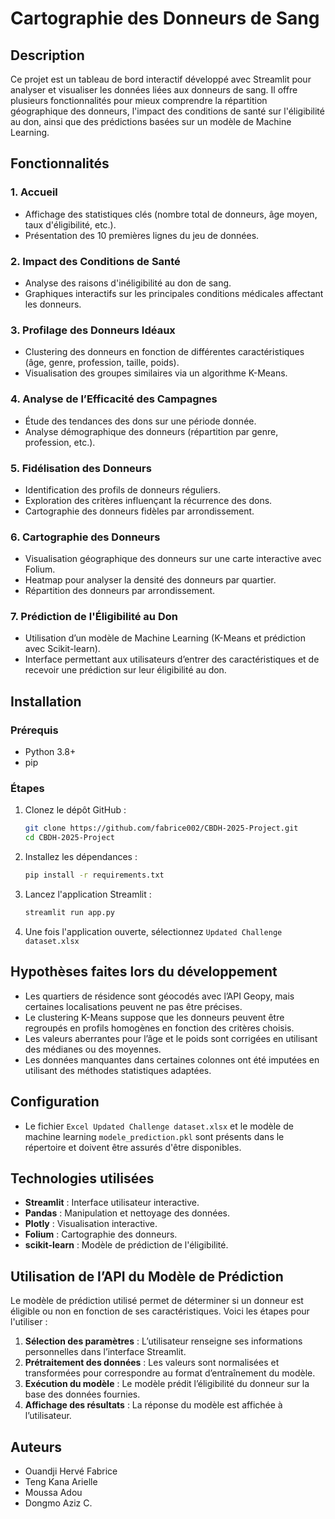 # Cartographie des Donneurs de Sang

## Description
Ce projet est un tableau de bord interactif développé avec Streamlit pour analyser et visualiser les données liées aux donneurs de sang. Il offre plusieurs fonctionnalités pour mieux comprendre la répartition géographique des donneurs, l'impact des conditions de santé sur l'éligibilité au don, ainsi que des prédictions basées sur un modèle de Machine Learning.

## Fonctionnalités
### 1. **Accueil**
- Affichage des statistiques clés (nombre total de donneurs, âge moyen, taux d'éligibilité, etc.).
- Présentation des 10 premières lignes du jeu de données.

### 2. **Impact des Conditions de Santé**
- Analyse des raisons d'inéligibilité au don de sang.
- Graphiques interactifs sur les principales conditions médicales affectant les donneurs.

### 3. **Profilage des Donneurs Idéaux**
- Clustering des donneurs en fonction de différentes caractéristiques (âge, genre, profession, taille, poids).
- Visualisation des groupes similaires via un algorithme K-Means.

### 4. **Analyse de l’Efficacité des Campagnes**
- Étude des tendances des dons sur une période donnée.
- Analyse démographique des donneurs (répartition par genre, profession, etc.).

### 5. **Fidélisation des Donneurs**
- Identification des profils de donneurs réguliers.
- Exploration des critères influençant la récurrence des dons.
- Cartographie des donneurs fidèles par arrondissement.

### 6. **Cartographie des Donneurs**
- Visualisation géographique des donneurs sur une carte interactive avec Folium.
- Heatmap pour analyser la densité des donneurs par quartier.
- Répartition des donneurs par arrondissement.

### 7. **Prédiction de l'Éligibilité au Don**
- Utilisation d’un modèle de Machine Learning (K-Means et prédiction avec Scikit-learn).
- Interface permettant aux utilisateurs d’entrer des caractéristiques et de recevoir une prédiction sur leur éligibilité au don.

## Installation
### Prérequis
- Python 3.8+
- pip

### Étapes
1. Clonez le dépôt GitHub :
   ```bash
   git clone https://github.com/fabrice002/CBDH-2025-Project.git
   cd CBDH-2025-Project
   ```
2. Installez les dépendances :
   ```bash
   pip install -r requirements.txt
   ```
3. Lancez l'application Streamlit :
   ```bash
   streamlit run app.py
   ```
4. Une fois l'application ouverte, sélectionnez `Updated Challenge dataset.xlsx`

## Hypothèses faites lors du développement
- Les quartiers de résidence sont géocodés avec l’API Geopy, mais certaines localisations peuvent ne pas être précises.
- Le clustering K-Means suppose que les donneurs peuvent être regroupés en profils homogènes en fonction des critères choisis.
- Les valeurs aberrantes pour l’âge et le poids sont corrigées en utilisant des médianes ou des moyennes.
- Les données manquantes dans certaines colonnes ont été imputées en utilisant des méthodes statistiques adaptées.


## Configuration
- Le fichier `Excel Updated Challenge dataset.xlsx` et le modèle de machine learning `modele_prediction.pkl` sont présents dans le répertoire et doivent être assurés d'être disponibles.

## Technologies utilisées
- **Streamlit** : Interface utilisateur interactive.
- **Pandas** : Manipulation et nettoyage des données.
- **Plotly** : Visualisation interactive.
- **Folium** : Cartographie des donneurs.
- **scikit-learn** : Modèle de prédiction de l'éligibilité.

## Utilisation de l’API du Modèle de Prédiction
Le modèle de prédiction utilisé permet de déterminer si un donneur est éligible ou non en fonction de ses caractéristiques. Voici les étapes pour l'utiliser :
1. **Sélection des paramètres** : L’utilisateur renseigne ses informations personnelles dans l’interface Streamlit.
2. **Prétraitement des données** : Les valeurs sont normalisées et transformées pour correspondre au format d’entraînement du modèle.
3. **Exécution du modèle** : Le modèle prédit l’éligibilité du donneur sur la base des données fournies.
4. **Affichage des résultats** : La réponse du modèle est affichée à l’utilisateur.


## Auteurs
- Ouandji Hervé Fabrice
- Teng Kana Arielle
- Moussa Adou
- Dongmo Aziz C.

